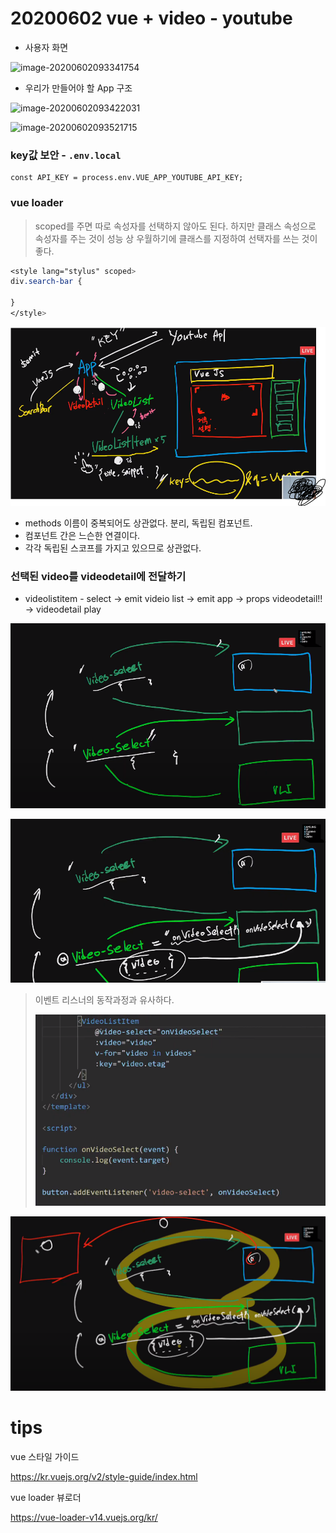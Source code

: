 # 20200602 vue + video - youtube

- 사용자 화면

![image-20200602093341754](C:\Users\peach\AppData\Roaming\Typora\typora-user-images\image-20200602093341754.png)

- 우리가 만들어야 할 App 구조

![image-20200602093422031](C:\Users\peach\AppData\Roaming\Typora\typora-user-images\image-20200602093422031.png)



![image-20200602093521715](C:\Users\peach\AppData\Roaming\Typora\typora-user-images\image-20200602093521715.png)



### key값 보안 - `.env.local`

```
const API_KEY = process.env.VUE_APP_YOUTUBE_API_KEY;
```



### vue loader 

> scoped를 주면 따로 속성자를 선택하지 않아도 된다. 하지만 클래스 속성으로 속성자를 주는 것이 성능 상 우월하기에 클래스를 지정하여 선택자를 쓰는 것이 좋다.

```css
<style lang="stylus" scoped>
div.search-bar {

}
</style>
```

![image-20200602102937358](assets/image-20200602102937358.png)

- methods 이름이 중복되어도 상관없다. 분리, 독립된 컴포넌트.
-  컴포넌트 간은 느슨한 연결이다.
- 각각 독립된 스코프를 가지고 있으므로 상관없다.

### 선택된 video를 videodetail에 전달하기

- videolistitem - select -> emit videio list -> emit app -> props videodetail!! -> videodetail play

![image-20200602104949038](assets/image-20200602104949038.png)



![image-20200602105150983](assets/image-20200602105150983.png)

> 이벤트 리스너의 동작과정과 유사하다.
>
> ![image-20200602105251811](assets/image-20200602105251811.png)

![image-20200602105702354](assets/image-20200602105702354.png)













# tips

vue 스타일 가이드

https://kr.vuejs.org/v2/style-guide/index.html

vue loader 뷰로더

https://vue-loader-v14.vuejs.org/kr/